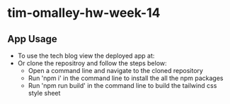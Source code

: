 # tim-omalley-hw-week-14


## App Usage

- To use the tech blog view the deployed app at:
- Or clone the repositroy and follow the steps below:
  - Open a command line and navigate to the cloned repository
  - Run 'npm i' in the command line to install the all the npm packages
  - Run 'npm run build' in the command line to build the tailwind css style sheet
